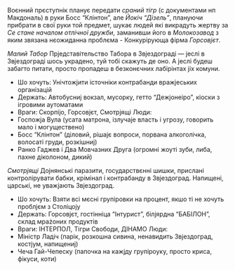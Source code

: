 Воєнний прєступнік планує передати *cраний тігр* (с документами нп Макдональ) в руки Босс “Клінтон”, але
*Йокіч “Дізель”*, плануючи прибрати в свої руки той предмет, шукає людей які викрадуть
жертву за *Се стане началом отлічної дружби*, заманивши його в *Молокозавод* з яким звязана нєожиданна проблєма - Конкурірующа фірма *Горсовjєт*.

*Малий Табор*
Прjедставітельство Табора в Звjездограді — jеслі в Звjездограді шось украдено, туй тобі скажуть де
оно. А jеслі будеш забагто питати, просто пропадеш в безконєчних лабірінтах jіх комуни.
- Шо хочуть: Унічтожjити істочніки контрабанди вражjеських організацій
- Держать: Автобусниj вокзал, мусорку, гетто “Дежjонеіро”, кіоски з ігровими аутоматами
- Враги: Скорпіjо, Горсовjєт, Смотрjящі
Люди:
- Госпожjа Вула (усата матрона, ізлучаjе власть і угрозу, говорить мало і могуществено)
- Босс “Клінтон” (діловий, рішаjє вопроси, порвана алкоголічка, волосаті груди, розкішниj)
- Ранко Гаджев і Два Мовчазних Друга (огромні жоуті зуби, либа, пахне діколоном, дикий)

*Смотрjящі*
Доjнянські паразити, государствєнні шишки, прислані контролірувати бабки, крімінал і контрабанду в Звjездоград. Напищені, царські, не уважjають Звjездоград.
- Шо хочуть: Взяти всі мєсні групіровки на процент, якшо ті не хочуть проблjєм з Століцоjу
- Держать: Горсовjєт, гостінніца “Інтурист”, білjярдна “БАБІЛОН”, склад мраżоних продуктів
- Враги: ІНТЕРПОЛ, Тігри Свободи, ДІНАМО
Люди:
- Міністр Ладіч (парік, розкошна сивина, ненавидить Звjездоград, костjум, напищениj)
- Чеча Гай-Чепеску (папочка на кажjду групіроуку, просто криса, фікуси, коти)